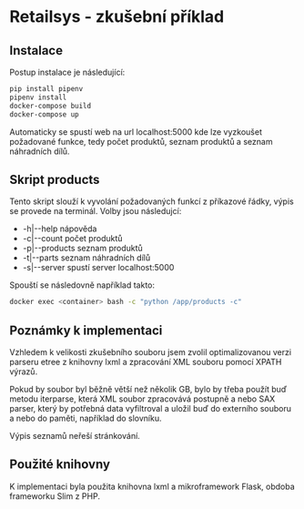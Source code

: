 # Retailsys - zkušební příklad
## Instalace
Postup instalace je následující:
```bash
pip install pipenv
pipenv install
docker-compose build
docker-compose up
```
Automaticky se spustí web na url localhost:5000 kde lze vyzkoušet požadované funkce,
tedy počet produktů, seznam produktů a seznam náhradních dílů.

## Skript products

Tento skript slouží k vyvolání požadovaných funkcí z příkazové řádky, výpis se provede na terminál.
Volby jsou následujcí:
- -h|--help nápověda
- -c|--count počet produktů
- -p|--products seznam produktů
- -t|--parts seznam náhradních dílů
- -s|--server spustí server localhost:5000

Spouští se následovně například takto:
```bash
docker exec <container> bash -c "python /app/products -c"
```

## Poznámky k implementaci

Vzhledem k velikosti zkušebního souboru jsem zvolil optimalizovanou verzi parseru etree z knihovny lxml a zpracování XML souboru pomocí XPATH výrazů.

Pokud by soubor byl běžně větší než několik GB, bylo by třeba použít buď metodu iterparse, která XML soubor zpracovává postupně a nebo SAX parser, který by potřebná data vyfiltroval a uložil buď do externího souboru a nebo do paměti, například do slovníku.

Výpis seznamů neřeší stránkování.

## Použité knihovny
K implementaci byla použita knihovna lxml a mikroframework Flask, obdoba frameworku Slim z PHP.